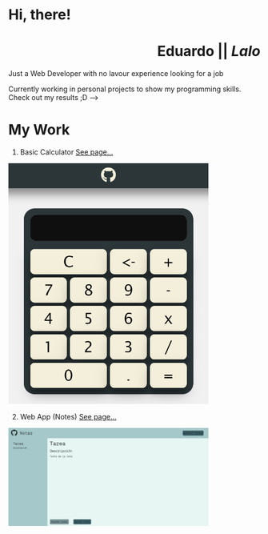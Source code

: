 # Hi, there!

<div align="right">

# **Eduardo** || **_Lalo_**

</div>

Just a Web Developer with no lavour experience looking for a job

Currently working in personal projects to show my programming skills. Check out my results ;D -->

# My Work

1. Basic Calculator [See page...](https://dastlsito.github.io/calculadora-basica/)

<img width="400" height="auto" src="media/calculatorpage.png">

2. Web App (Notes) [See page...](https://github.com/DASTLSITO/AppDeNotas)

<img width="400" height="auto" src="media/notasPreview.jpg">
